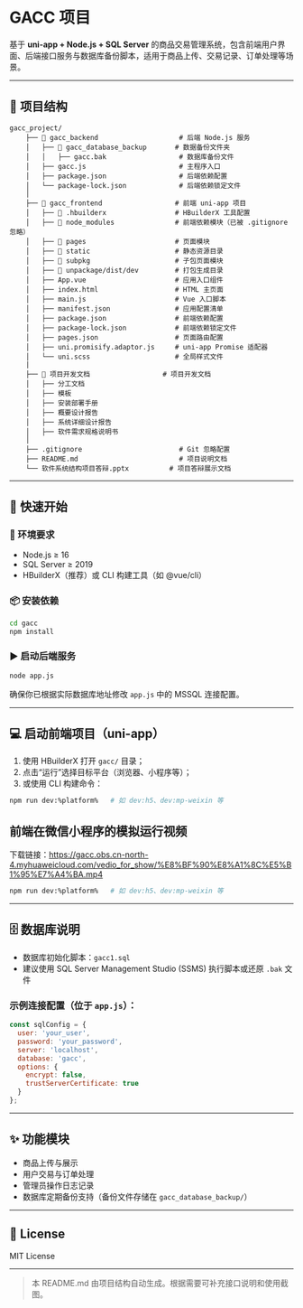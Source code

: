 # GACC 项目

基于 **uni-app + Node.js + SQL Server** 的商品交易管理系统，包含前端用户界面、后端接口服务与数据库备份脚本，适用于商品上传、交易记录、订单处理等场景。

---

## 📁 项目结构

```
gacc_project/ 
    ├── 📁 gacc_backend                    # 后端 Node.js 服务
    │   ├── 📁 gacc_database_backup       # 数据备份文件夹
    │   │   ├── gacc.bak                  # 数据库备份文件
    │   ├── gacc.js                       # 主程序入口
    │   ├── package.json                  # 后端依赖配置
    │   └── package-lock.json             # 后端依赖锁定文件
    │
    ├── 📁 gacc_frontend                  # 前端 uni-app 项目
    │   ├── 📁 .hbuilderx                 # HBuilderX 工具配置
    │   ├── 📁 node_modules               # 前端依赖模块（已被 .gitignore 忽略）
    │   ├── 📁 pages                      # 页面模块
    │   ├── 📁 static                     # 静态资源目录
    │   ├── 📁 subpkg                     # 子包页面模块
    │   ├── 📁 unpackage/dist/dev         # 打包生成目录
    │   ├── App.vue                      # 应用入口组件
    │   ├── index.html                   # HTML 主页面
    │   ├── main.js                      # Vue 入口脚本
    │   ├── manifest.json                # 应用配置清单
    │   ├── package.json                 # 前端依赖配置
    │   ├── package-lock.json            # 前端依赖锁定文件
    │   ├── pages.json                   # 页面路由配置
    │   ├── uni.promisify.adaptor.js     # uni-app Promise 适配器
    │   └── uni.scss                     # 全局样式文件
    |
    ├── 📁 项目开发文档                  # 项目开发文档
    │   ├── 分工文档
    │   ├── 模板
    │   ├── 安装部署手册
    │   ├── 概要设计报告
    │   ├── 系统详细设计报告
    │   ├── 软件需求规格说明书
    │
    ├── .gitignore                        # Git 忽略配置
    ├── README.md                         # 项目说明文档
    └── 软件系统结构项目答辩.pptx          # 项目答辩展示文档
```

---

## 🚀 快速开始

### 🔧 环境要求

- Node.js ≥ 16
- SQL Server ≥ 2019
- HBuilderX（推荐）或 CLI 构建工具（如 @vue/cli）

### 📦 安装依赖

```bash
cd gacc
npm install
```

### ▶️ 启动后端服务

```bash
node app.js
```

确保你已根据实际数据库地址修改 `app.js` 中的 MSSQL 连接配置。

---

## 💻 启动前端项目（uni-app）

1. 使用 HBuilderX 打开 `gacc/` 目录；
2. 点击“运行”选择目标平台（浏览器、小程序等）；
3. 或使用 CLI 构建命令：

```bash
npm run dev:%platform%   # 如 dev:h5、dev:mp-weixin 等
```

## 前端在微信小程序的模拟运行视频
下载链接：https://gacc.obs.cn-north-4.myhuaweicloud.com/vedio_for_show/%E8%BF%90%E8%A1%8C%E5%B1%95%E7%A4%BA.mp4


```bash
npm run dev:%platform%   # 如 dev:h5、dev:mp-weixin 等
```
---

## 🗄 数据库说明

- 数据库初始化脚本：`gacc1.sql`
- 建议使用 SQL Server Management Studio (SSMS) 执行脚本或还原 `.bak` 文件

### 示例连接配置（位于 `app.js`）：

```js
const sqlConfig = {
  user: 'your_user',
  password: 'your_password',
  server: 'localhost',
  database: 'gacc',
  options: {
    encrypt: false,
    trustServerCertificate: true
  }
};
```

---

## ✨ 功能模块

- 商品上传与展示
- 用户交易与订单处理
- 管理员操作日志记录
- 数据库定期备份支持（备份文件存储在 `gacc_database_backup/`）

---

## 📄 License

MIT License

---

> 本 README.md 由项目结构自动生成。根据需要可补充接口说明和使用截图。
